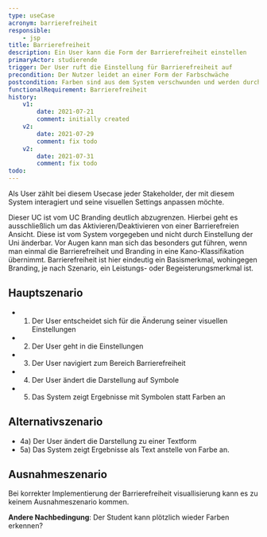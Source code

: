 ```yaml
---
type: useCase
acronym: barrierefreiheit
responsible: 
    - jsp
title: Barrierefreiheit
description: Ein User kann die Form der Barrierefreiheit einstellen
primaryActor: studierende
trigger: Der User ruft die Einstellung für Barrierefreiheit auf
precondition: Der Nutzer leidet an einer Form der Farbschwäche
postcondition: Farben sind aus dem System verschwunden und werden durch Symbole/Text ersetzt
functionalRequirement: Barrierefreiheit
history:
    v1:
        date: 2021-07-21
        comment: initially created
    v2:
        date: 2021-07-29
        comment: fix todo
    v2:
        date: 2021-07-31
        comment: fix todo
todo: 
---
```


Als User zählt bei diesem Usecase jeder Stakeholder, der mit diesem System interagiert und seine visuellen Settings anpassen möchte.

Dieser UC ist vom UC Branding deutlich abzugrenzen. Hierbei geht es ausschließlich um das Aktivieren/Deaktivieren von einer Barrierefreien Ansicht.
Diese ist vom System vorgegeben und nicht durch Einstellung der Uni änderbar. Vor Augen kann man sich das besonders gut führen, wenn man einmal die Barrierefreiheit und Branding in eine Kano-Klassifikation übernimmt.
Barrierefreiheit ist hier eindeutig ein Basismerkmal, wohingegen Branding, je nach Szenario, ein Leistungs- oder Begeisterungsmerkmal ist.

## Hauptszenario

* 1) Der User entscheidet sich für die Änderung seiner visuellen Einstellungen
* 2) Der User geht in die Einstellungen
* 3) Der User navigiert zum Bereich Barrierefreiheit
* 4) Der User ändert die Darstellung auf Symbole
* 5) Das System zeigt Ergebnisse mit Symbolen statt Farben an

## Alternativszenario

* 4a) Der User ändert die Darstellung zu einer Textform
* 5a) Das System zeigt Ergebnisse als Text anstelle von Farbe an.

## Ausnahmeszenario 

Bei korrekter Implementierung der Barrierefreiheit visuallisierung kann es zu keinem Ausnahmeszenario kommen.

**Andere Nachbedingung**: Der Student kann plötzlich wieder Farben erkennen?





